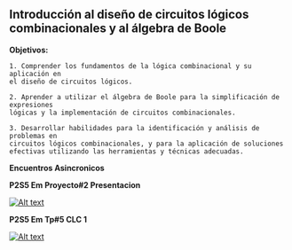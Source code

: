 ## Introducción al diseño de circuitos lógicos combinacionales y al álgebra de Boole

**Objetivos:**

    1. Comprender los fundamentos de la lógica combinacional y su aplicación en
    el diseño de circuitos lógicos.
    
    2. Aprender a utilizar el álgebra de Boole para la simplificación de expresiones
    lógicas y la implementación de circuitos combinacionales.
    
    3. Desarrollar habilidades para la identificación y análisis de problemas en
    circuitos lógicos combinacionales, y para la aplicación de soluciones
    efectivas utilizando las herramientas y técnicas adecuadas.

**Encuentros Asincronicos**


**P2S5 Em Proyecto#2 Presentacion**





[![Alt text](https://img.youtube.com/vi/Jyhg4cqnJVo/0.jpg)](https://www.youtube.com/watch?v=Jyhg4cqnJVo)




**P2S5 Em Tp#5 CLC 1**




[![Alt text](https://img.youtube.com/vi/S4UgVe2C7xk/0.jpg)](https://www.youtube.com/watch?v=S4UgVe2C7xk)
